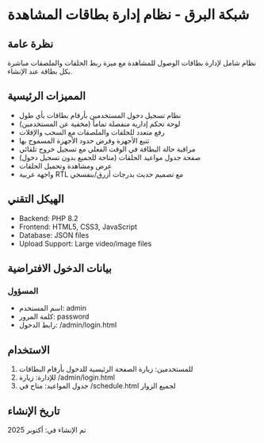 # شبكة البرق - نظام إدارة بطاقات المشاهدة

## نظرة عامة
نظام شامل لإدارة بطاقات الوصول للمشاهدة مع ميزة ربط الحلقات والملصقات مباشرة بكل بطاقة عند الإنشاء.

## المميزات الرئيسية
- نظام تسجيل دخول المستخدمين بأرقام بطاقات بأي طول
- لوحة تحكم إدارية منفصلة تماماً (مخفية عن المستخدمين)
- رفع متعدد للحلقات والملصقات مع السحب والإفلات
- تتبع الأجهزة وفرض حدود الأجهزة المسموح بها
- مراقبة حالة البطاقة في الوقت الفعلي مع تسجيل خروج تلقائي
- صفحة جدول مواعيد الحلقات (متاحة للجميع بدون تسجيل دخول)
- عرض ومشاهدة وتحميل الحلقات
- واجهة عربية RTL مع تصميم حديث بدرجات أزرق/بنفسجي

## الهيكل التقني
- Backend: PHP 8.2
- Frontend: HTML5, CSS3, JavaScript
- Database: JSON files
- Upload Support: Large video/image files

## بيانات الدخول الافتراضية
### المسؤول
- اسم المستخدم: admin
- كلمة المرور: password
- رابط الدخول: /admin/login.html

## الاستخدام
1. للمستخدمين: زيارة الصفحة الرئيسية للدخول بأرقام البطاقات
2. للإدارة: زيارة /admin/login.html
3. جدول المواعيد: متاح في /schedule.html لجميع الزوار

## تاريخ الإنشاء
تم الإنشاء في: أكتوبر 2025

